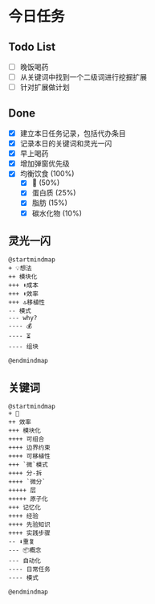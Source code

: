 # 今日任务


## Todo List
- [ ] 晚饭喝药
- [ ] 从关键词中找到一个二级词进行挖掘扩展
- [ ] 针对扩展做计划

## Done

- [x] 建立本日任务记录，包括代办条目
- [x] 记录本日的关键词和灵光一闪
- [x] 早上喝药
- [x] 增加弹窗优先级
- [x] 均衡饮食 (100%)
    - [x] 🥬 (50%)
    - [x] 蛋白质  (25%)
    - [x] 脂肪 (15%)
    - [x] 碳水化物 (10%)

## 灵光一闪
``` plantuml
@startmindmap
+ 💡想法
++ 模块化
+++ ⬇️成本
+++ ⬆️效率
+++ 🔝移植性
-- 模式
--- why?
---- 💰
---- ⏳
---- 组块

@endmindmap
```

## 关键词

``` plantuml
@startmindmap
+ 🧠
++ 效率
+++ 模块化
++++ 可组合
++++ 边界约束
++++ 可移植性
+++ `微`模式
++++ 分-拆
++++ `微分`
+++++ 层
+++++ 原子化
+++ 记忆化
++++ 经验
++++ 先验知识
++++ 实践步骤
-- ⬇重复
--- 📦概念
--- 自动化
---- 日常任务
---- 模式

@endmindmap
```
